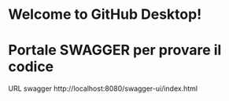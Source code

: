 # Welcome to GitHub Desktop!

# Portale SWAGGER per provare il codice

URL swagger http://localhost:8080/swagger-ui/index.html
